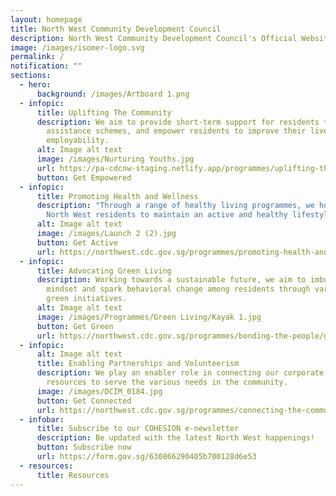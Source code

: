 ```yaml
---
layout: homepage
title: North West Community Development Council
description: North West Community Development Council's Official Website
image: /images/isomer-logo.svg
permalink: /
notification: ""
sections:
  - hero:
      background: /images/Artboard 1.png
  - infopic:
      title: Uplifting The Community
      description: We aim to provide short-term support for residents through local
        assistance schemes, and empower residents to improve their lives and
        employability.
      alt: Image alt text
      image: /images/Nurturing Youths.jpg
      url: https://pa-cdcnw-staging.netlify.app/programmes/uplifting-the-community/sfa-northwest
      button: Get Empowered
  - infopic:
      title: Promoting Health and Wellness
      description: "Through a range of healthy living programmes, we hope for our
        North West residents to maintain an active and healthy lifestyle. "
      alt: Image alt text
      image: /images/Launch 2 (2).jpg
      button: Get Active
      url: https://northwest.cdc.gov.sg/programmes/promoting-health-and-wellness/mental-wellness
  - infopic:
      title: Advocating Green Living
      description: Working towards a sustainable future, we aim to imbue a green
        mindset and spark behavioral change among residents through various
        green initiatives.
      alt: Image alt text
      image: /images/Programmes/Green Living/Kayak 1.jpg
      button: Get Green
      url: https://northwest.cdc.gov.sg/programmes/bonding-the-people/greenhomes-at-northwest
  - infopic:
      alt: Image alt text
      title: Enabling Partnerships and Volunteerism
      description: We play an enabler role in connecting our corporate partners'
        resources to serve the various needs in the community.
      image: /images/DCIM_0184.jpg
      button: Get Connected
      url: https://northwest.cdc.gov.sg/programmes/connecting-the-community/club100-northwest
  - infobar:
      title: Subscribe to our COHESION e-newsletter
      description: Be updated with the latest North West happenings!
      button: Subscribe now
      url: https://form.gov.sg/630866290405b700128d6e53
  - resources:
      title: Resources
---
```

